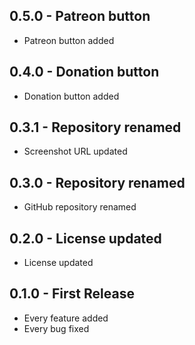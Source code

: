## 0.5.0 - Patreon button
* Patreon button added 

## 0.4.0 - Donation button
* Donation button added

## 0.3.1 - Repository renamed
* Screenshot URL updated

## 0.3.0 - Repository renamed
* GitHub repository renamed

## 0.2.0 - License updated
* License updated

## 0.1.0 - First Release
* Every feature added
* Every bug fixed

